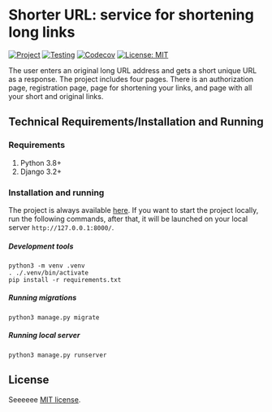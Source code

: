 # Shorter URL: service for shortening long links

[![Project](https://img.shields.io/badge/Deploy-project-green)](https://shorter-url-links.herokuapp.com/)
[![Testing](https://github.com/UladzislauBaranau/shorter-URL/actions/workflows/testing.yaml/badge.svg)](https://github.com/UladzislauBaranau/shorter-URL/actions/workflows/testing.yaml)
[![Codecov](https://codecov.io/gh/UladzislauBaranau/shorter-URL/branch/master/graph/badge.svg)](https://app.codecov.io/gh/UladzislauBaranau/shorter-URL)
[![License: MIT](https://img.shields.io/badge/License-MIT-green.svg)](https://opensource.org/licenses/MIT)

The user enters an original long URL address and gets a short unique URL as a response.
The project includes four pages. 
There is an authorization page, registration page, page for shortening your links, and page with all your short and original links. 

## Technical Requirements/Installation and Running

### Requirements
1. Python 3.8+
2. Django 3.2+

### Installation and running
The project is always available [here](https://shorter-url-links.herokuapp.com/).
If you want to start the project locally, run the following commands, after that, it will be launched on your local server `http://127.0.0.1:8000/`. 

##### Development tools
```
python3 -m venv .venv
. ./.venv/bin/activate
pip install -r requirements.txt
```

##### Running migrations
```
python3 manage.py migrate
```

##### Running local server 
```
python3 manage.py runserver
```

## License
Seeeeee [MIT license](https://github.com/UladzislauBaranau/shorter-URL/blob/master/LICENSE).

